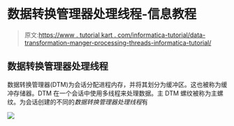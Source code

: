 # 数据转换管理器处理线程-信息教程

> 原文:[https://www . tutorial kart . com/informatica-tutorial/data-transformation-manger-processing-threads-informatica-tutorial/](https://www.tutorialkart.com/informatica-tutorial/data-transformation-manger-processing-threads-informatica-tutorial/)

## 数据转换管理器处理线程

数据转换管理器(DTM)为会话分配进程内存，并将其划分为缓冲区。这也被称为缓冲存储器。DTM 在一个会话中使用多线程来处理数据。主 DTM 螺纹被称为主螺纹。为会话创建的不同的*数据转换管理器处理线程*有

[![](../Images/925da31b32d6bc3827932f6c8afb11bb.png)](https://www.tutorialkart.com/)